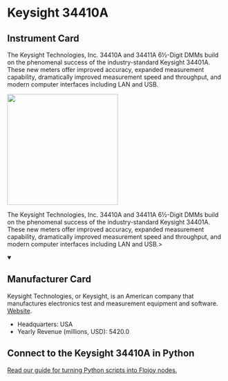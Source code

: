 
# Keysight 34410A

## Instrument Card

<div className="flex">

<div>

The Keysight Technologies, Inc. 34410A and 34411A 6½-Digit DMMs build on the phenomenal success of the industry-standard Keysight 34401A. These new meters offer improved accuracy, expanded measurement capability, dramatically improved measurement speed and throughput, and modern computer interfaces including LAN and USB.

</div>

<img width="256" src="https://v5.airtableusercontent.com/v1/19/19/1691539200000/UjM2JYqjweD0MUEz2Om-kw/ZvQxfjnYfIyEwDq6jP1kZ3QP0JlPJG1OFWWzvKwpiffyCwQeBcOKDhC9662_ypO7G5xTa6njqZ8zp6yi8S8bVh4z07SMpcp_lFYeL93xAPI/4vzbigz-tYkR_brs4IQRjduy76I-afWQHm7_Z4zMsjQ"/>

</div>

The Keysight Technologies, Inc. 34410A and 34411A 6½-Digit DMMs build on the phenomenal success of the industry-standard Keysight 34401A. These new meters offer improved accuracy, expanded measurement capability, dramatically improved measurement speed and throughput, and modern computer interfaces including LAN and USB.>

<details open>
<summary><h2>Manufacturer Card</h2></summary>

Keysight Technologies, or Keysight, is an American company that manufactures electronics test and measurement equipment and software. <a href="https://www.keysight.com/us/en/home.html">Website</a>.

<ul>
  <li>Headquarters: USA</li>
  <li>Yearly Revenue (millions, USD): 5420.0</li>
</ul>
</details>

## Connect to the Keysight 34410A in Python

[Read our guide for turning Python scripts into Flojoy nodes.](https://docs.flojoy.ai/custom-nodes/creating-custom-node/)


